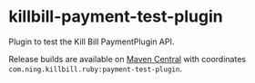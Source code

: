 killbill-payment-test-plugin
==============================

Plugin to test the Kill Bill PaymentPlugin API.

Release builds are available on [Maven Central](http://search.maven.org/#search%7Cga%7C1%7Cg%3A%22com.ning.killbill.ruby%22%20AND%20a%3A%22payment-test-plugin%22) with coordinates `com.ning.killbill.ruby:payment-test-plugin`.
